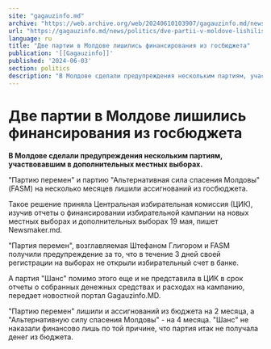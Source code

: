 ```yaml
---
site: "gagauzinfo.md"
archive: "https://web.archive.org/web/20240610103907/gagauzinfo.md/news/politics/dve-partii-v-moldove-lishilis-finansirovaniya-iz-gosbyudzheta"
url: "https://gagauzinfo.md/news/politics/dve-partii-v-moldove-lishilis-finansirovaniya-iz-gosbyudzheta"
language: ru
title: "Две партии в Молдове лишились финансирования из госбюджета"
publication: '[[Gagauzinfo]]'
published: '2024-06-03'
section: politics
description: "В Молдове сделали предупреждения нескольким партиям, участвовавшим в дополнительных местных выборах."
---
```


# Две партии в Молдове лишились финансирования из госбюджета

**В Молдове сделали предупреждения нескольким партиям, участвовавшим в дополнительных местных выборах.**

"Партию перемен" и партию "Альтернативная сила спасения Молдовы" (FASM) на несколько месяцев лишили ассигнований из госбюджета.

Такое решение приняла Центральная избирательная комиссия (ЦИК), изучив отчеты о финансировании избирательной кампании на новых местных выборах и дополнительных выборах 19 мая, пишет Newsmaker.md.

"Партия перемен", возглавляемая Штефаном Глигором и FASM получили предупреждение за то, что в течение 3 дней своей регистрации на выборах не открыли избирательный счет в банке.

А партия "Шанс" помимо этого еще и не представила в ЦИК в срок отчеты о собранных денежных средствах и расходах на кампанию, передает новостной портал Gagauzinfo.MD.

"Партию перемен" лишили и ассигнований из бюджета на 2 месяца, а "Альтернативную силу спасения Молдовы" - на 4 месяца. "Шанс" не наказали финансово лишь по той причине, что партия итак не получала денег из бюджета.